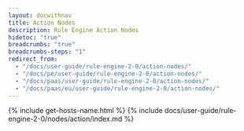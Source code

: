 ```yaml
---
layout: docwithnav
title: Action Nodes
description: Rule Engine Action Nodes
hidetoc: "true"
breadcrumbs: "true"
breadcrumbs-steps: "1"
redirect_from:
  - "/docs/user-guide/rule-engine-2-0/action-nodes/"
  - "/docs/pe/user-guide/rule-engine-2-0/action-nodes/"
  - "/docs/paas/user-guide/rule-engine-2-0/action-nodes/"
  - "/docs/paas/eu/user-guide/rule-engine-2-0/action-nodes/"
---
```


{% include get-hosts-name.html %}
{% include docs/user-guide/rule-engine-2-0/nodes/action/index.md %}
